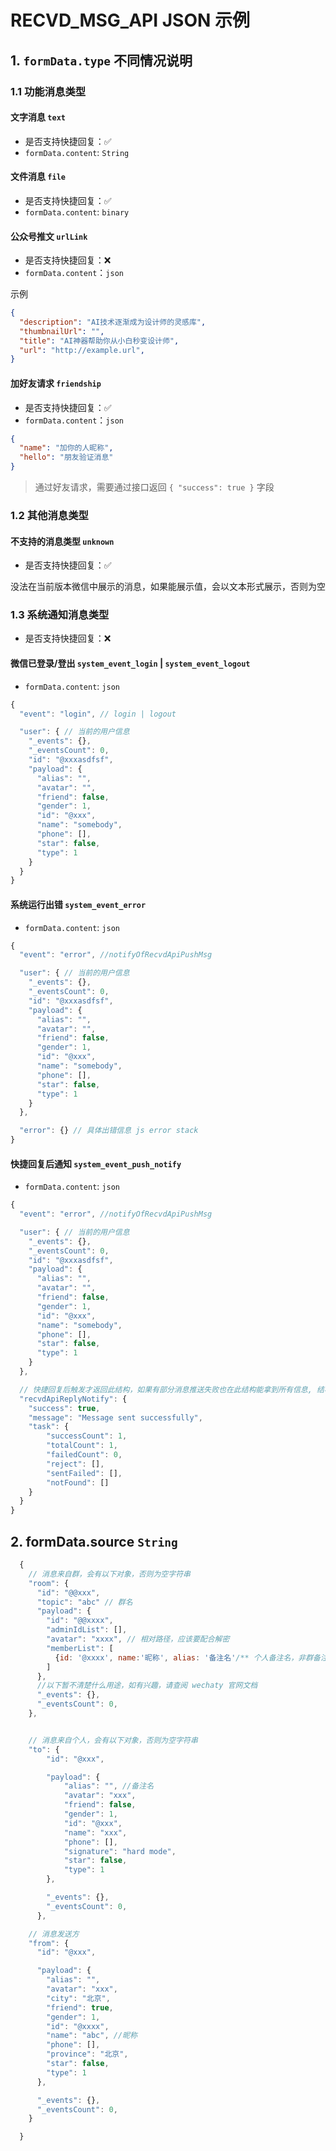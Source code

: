 # RECVD_MSG_API JSON 示例

## 1. `formData.type` 不同情况说明

### 1.1 功能消息类型

#### 文字消息 `text`

- 是否支持快捷回复：✅
- `formData.content`: `String`

#### 文件消息 `file`

- 是否支持快捷回复：✅
- `formData.content`: `binary`

#### 公众号推文 `urlLink`

- 是否支持快捷回复：❌
- `formData.content`：`json`

示例
```json
{
  "description": "AI技术逐渐成为设计师的灵感库",
  "thumbnailUrl": "",
  "title": "AI神器帮助你从小白秒变设计师",
  "url": "http://example.url",
}
```

#### 加好友请求 `friendship`

- 是否支持快捷回复：✅
- `formData.content`：`json`

```json
{
  "name": "加你的人昵称",
  "hello": "朋友验证消息"
}
```

> 通过好友请求，需要通过接口返回 `{ "success": true }` 字段

### 1.2 其他消息类型

#### 不支持的消息类型 `unknown`

- 是否支持快捷回复：✅

没法在当前版本微信中展示的消息，如果能展示值，会以文本形式展示，否则为空


### 1.3 系统通知消息类型

- 是否支持快捷回复：❌

#### 微信已登录/登出 `system_event_login` | `system_event_logout`

- `formData.content`: `json`

```js
{
  "event": "login", // login | logout

  "user": { // 当前的用户信息
    "_events": {},
    "_eventsCount": 0,
    "id": "@xxxasdfsf",
    "payload": {
      "alias": "",
      "avatar": "",
      "friend": false,
      "gender": 1,
      "id": "@xxx",
      "name": "somebody",
      "phone": [],
      "star": false,
      "type": 1
    }
  }
}
```

#### 系统运行出错 `system_event_error`
- `formData.content`: `json`
```js
{
  "event": "error", //notifyOfRecvdApiPushMsg

  "user": { // 当前的用户信息
    "_events": {},
    "_eventsCount": 0,
    "id": "@xxxasdfsf",
    "payload": {
      "alias": "",
      "avatar": "",
      "friend": false,
      "gender": 1,
      "id": "@xxx",
      "name": "somebody",
      "phone": [],
      "star": false,
      "type": 1
    }
  },

  "error": {} // 具体出错信息 js error stack
}
```

#### 快捷回复后通知 `system_event_push_notify`
- `formData.content`: `json`
```js
{
  "event": "error", //notifyOfRecvdApiPushMsg

  "user": { // 当前的用户信息
    "_events": {},
    "_eventsCount": 0,
    "id": "@xxxasdfsf",
    "payload": {
      "alias": "",
      "avatar": "",
      "friend": false,
      "gender": 1,
      "id": "@xxx",
      "name": "somebody",
      "phone": [],
      "star": false,
      "type": 1
    }
  },

  // 快捷回复后触发才返回此结构，如果有部分消息推送失败也在此结构能拿到所有信息, 结构同推消息的api结构
  "recvdApiReplyNotify": {
    "success": true,
    "message": "Message sent successfully",
    "task": {
        "successCount": 1,
        "totalCount": 1,
        "failedCount": 0,
        "reject": [],
        "sentFailed": [],
        "notFound": []
    }
  }
}
```


## 2. formData.source `String`

```js
  {
    // 消息来自群，会有以下对象，否则为空字符串
    "room": {
      "id": "@@xxx",
      "topic": "abc" // 群名
      "payload": {
        "id": "@@xxxx",
        "adminIdList": [],
        "avatar": "xxxx", // 相对路径，应该要配合解密
        "memberList": [
          {id: '@xxxx', name:'昵称', alias: '备注名'/** 个人备注名，非群备注名 */ }
        ]
      },
      //以下暂不清楚什么用途，如有兴趣，请查阅 wechaty 官网文档
      "_events": {},
      "_eventsCount": 0,
    },


    // 消息来自个人，会有以下对象，否则为空字符串
    "to": {
        "id": "@xxx",

        "payload": {
            "alias": "", //备注名
            "avatar": "xxx",
            "friend": false,
            "gender": 1,
            "id": "@xxx",
            "name": "xxx",
            "phone": [],
            "signature": "hard mode",
            "star": false,
            "type": 1
        },

        "_events": {},
        "_eventsCount": 0,
      },

    // 消息发送方
    "from": {
      "id": "@xxx",

      "payload": {
        "alias": "",
        "avatar": "xxx",
        "city": "北京",
        "friend": true,
        "gender": 1,
        "id": "@xxxx",
        "name": "abc", //昵称
        "phone": [],
        "province": "北京",
        "star": false,
        "type": 1
      },

      "_events": {},
      "_eventsCount": 0,
    }

  }
```
